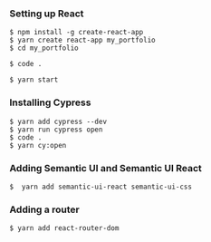 ### Setting up React

```
$ npm install -g create-react-app
$ yarn create react-app my_portfolio
$ cd my_portfolio

$ code .

$ yarn start
```

### Installing Cypress

```
$ yarn add cypress --dev
$ yarn run cypress open
$ code . 
$ yarn cy:open
```

### Adding Semantic UI and Semantic UI React

```
$  yarn add semantic-ui-react semantic-ui-css
```

### Adding a router

```
$ yarn add react-router-dom 
```
